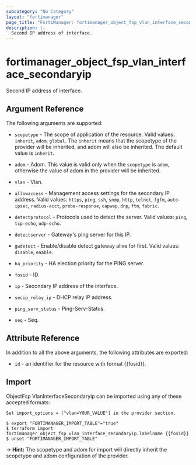 ```yaml
---
subcategory: "No Category"
layout: "fortimanager"
page_title: "FortiManager: fortimanager_object_fsp_vlan_interface_secondaryip"
description: |-
  Second IP address of interface.
---
```


# fortimanager_object_fsp_vlan_interface_secondaryip
Second IP address of interface.

## Argument Reference


The following arguments are supported:

* `scopetype` - The scope of application of the resource. Valid values: `inherit`, `adom`, `global`. The `inherit` means that the scopetype of the provider will be inherited, and adom will also be inherited. The default value is `inherit`.
* `adom` - Adom. This value is valid only when the `scopetype` is `adom`, otherwise the value of adom in the provider will be inherited.
* `vlan` - Vlan.

* `allowaccess` - Management access settings for the secondary IP address. Valid values: `https`, `ping`, `ssh`, `snmp`, `http`, `telnet`, `fgfm`, `auto-ipsec`, `radius-acct`, `probe-response`, `capwap`, `dnp`, `ftm`, `fabric`.

* `detectprotocol` - Protocols used to detect the server. Valid values: `ping`, `tcp-echo`, `udp-echo`.

* `detectserver` - Gateway's ping server for this IP.
* `gwdetect` - Enable/disable detect gateway alive for first. Valid values: `disable`, `enable`.

* `ha_priority` - HA election priority for the PING server.
* `fosid` - ID.
* `ip` - Secondary IP address of the interface.
* `secip_relay_ip` - DHCP relay IP address.
* `ping_serv_status` - Ping-Serv-Status.
* `seq` - Seq.


## Attribute Reference

In addition to all the above arguments, the following attributes are exported:
* `id` - an identifier for the resource with format {{fosid}}.

## Import

ObjectFsp VlanInterfaceSecondaryip can be imported using any of these accepted formats:
```
Set import_options = ["vlan=YOUR_VALUE"] in the provider section.

$ export "FORTIMANAGER_IMPORT_TABLE"="true"
$ terraform import fortimanager_object_fsp_vlan_interface_secondaryip.labelname {{fosid}}
$ unset "FORTIMANAGER_IMPORT_TABLE"
```
-> **Hint:** The scopetype and adom for import will directly inherit the scopetype and adom configuration of the provider.
